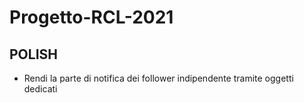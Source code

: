 # Progetto-RCL-2021

## POLISH
- Rendi la parte di notifica dei follower indipendente tramite oggetti dedicati
